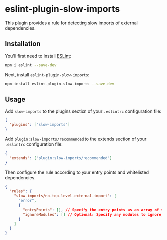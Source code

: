 # eslint-plugin-slow-imports

This plugin provides a rule for detecting slow imports of external dependencies.

## Installation

You'll first need to install [ESLint](https://eslint.org/):

```sh
npm i eslint --save-dev
```

Next, install `eslint-plugin-slow-imports`:

```sh
npm install eslint-plugin-slow-imports --save-dev
```

## Usage

Add `slow-imports` to the plugins section of your `.eslintrc` configuration file:

```json
{
  "plugins": ["slow-imports"]
}
```

Add `plugin:slow-imports/recommended` to the extends section of your `.eslintrc` configuration file:

```json
{
  "extends": ["plugin:slow-imports/recommended"]
}
```

Then configure the rule according to your entry points and whitelisted dependencies.

```json
{
  "rules": {
    "slow-imports/no-top-level-external-import": [
      "error",
      {
        "entryPoints": [], // Specify the entry points as an array of strings
        "ignoreModules": [] // Optional: Specify any modules to ignore, as an array of strings
      }
    ]
  }
}
```
